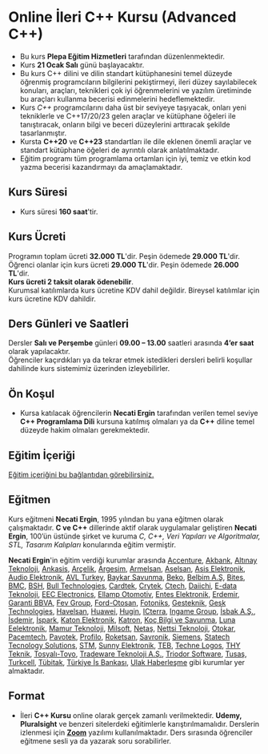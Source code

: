 # Online İleri C++ Kursu (Advanced C++)

+ Bu kurs __Plepa Eğitim Hizmetleri__ tarafından düzenlenmektedir.
+ Kurs __21 Ocak Salı__ günü başlayacaktır.
+ Bu kurs C++ dilini ve dilin standart kütüphanesini temel düzeyde öğrenmiş programcıların bilgilerini pekiştirmeyi, ileri düzey sayılabilecek konuları, araçları, teknikleri çok iyi öğrenmelerini ve yazılım üretiminde bu araçları kullanma becerisi edinmelerini hedeflemektedir.
+ Kurs _C++_ programcılarını daha üst bir seviyeye taşıyacak, onları yeni tekniklerle ve C++17/20/23 gelen araçlar ve kütüphane öğeleri ile tanıştıracak, onların bilgi ve beceri düzeylerini arttıracak şekilde tasarlanmıştır.
+ Kursta __C++20__ ve __C++23__ standartları ile dile eklenen önemli araçlar ve standart kütüphane öğeleri de ayrıntılı olarak anlatılmaktadır.
+ Eğitim programı tüm programlama ortamları için iyi, temiz ve etkin kod yazma becerisi kazandırmayı da amaçlamaktadır.

## Kurs Süresi
+ Kurs süresi __160 saat__'tir. 

## Kurs Ücreti
Programın toplam ücreti **32.000 TL**'dir. Peşin ödemede **29.000 TL**'dir.<br> 
Öğrenci olanlar için kurs ücreti **29.000 TL**'dir. Peşin ödemede **26.000 TL**'dir.<br> 
**Kurs ücreti 2 taksit olarak ödenebilir**.<br>
Kurumsal katılımlarda kurs ücretine KDV dahil değildir.
Bireysel katılımlar için kurs ücretine KDV dahildir.<br> 

## Ders Günleri ve Saatleri
Dersler __Salı ve Perşembe__ günleri __09.00 – 13.00__ saatleri arasında __4’er saat__ olarak yapılacaktır. <br>
Öğrenciler kaçırdıkları ya da tekrar etmek istedikleri dersleri belirli koşullar dahilinde kurs sistemimiz üzerinden izleyebilirler.

## Ön Koşul
+ Kursa katılacak öğrencilerin __Necati Ergin__ tarafından verilen temel seviye **C++ Programlama Dili** kursuna katılmış olmaları ya da **C++** diline temel düzeyde hakim olmaları gerekmektedir.

## Eğitim İçeriği
[Eğitim içeriğini bu bağlantıdan görebilirsiniz.](https://github.com/necatiergin/KURS_PROGRAMLARI/blob/main/ileri_cplusplus.md)

## Eğitmen
Kurs eğitmeni __Necati Ergin__, 1995 yılından bu yana eğitmen olarak çalışmaktadır. __C ve C++__ dillerinde aktif olarak uygulamalar geliştiren **Necati Ergin**, 100’ün üstünde şirket ve kuruma _C, C++, Veri Yapıları ve Algoritmalar, STL, Tasarım Kalıpları_ konularında eğitim vermiştir. 

__Necati Ergin__'in eğitim verdiği kurumlar arasında 
[Accenture](https://www.accenture.com/us-en),
[Akbank](https://www.akbank.com/tr-tr/sayfalar/default.aspx), 
[Altınay Teknoloji](http://www.altinay.com/savunma-teknolojileri/),
[Ankasis](http://www.ankasis.com/),
[Arçelik](https://www.arcelik.com.tr/), 
[Argesim](https://www.argesim.com.tr/),
[Armelsan](https://www.armelsan.com/),
[Aselsan](https://www.aselsan.com.tr/tr-tr/Sayfalar/default.aspx), 
[Asis Elektronik](https://asiselektronik.com.tr/),
[Audio Elektronik](https://www.audio.com.tr/), 
[AVL Turkey](https://www.avl.com/-/avl-turkey), 
[Baykar Savunma](https://www.baykarsavunma.com/),
[Beko](https://www.beko.com.tr/), 
[Belbim A.Ş](https://www.ibb.istanbul/CorporateUnit/Detail/156), 
[Bites](https://www.bites.com.tr/),
[BMC](https://www.bmc.com.tr/),
[BSH](https://www.bsh-group.com/tr/), 
[Bull Technologies](https://www.linkedin.com/company/bull-technologies/),
[Cardtek](https://www.paycore.com/), 
[Crytek](https://www.crytek.com/), 
[Ctech](https://ctech.com.tr/tr),
[Daiichi](https://www.daiichi.com/tr/ana-sayfa/),
[E-data Teknoloji](https://e-data.com.tr/),
[EEC Electronics](https://eecelectronics.com.tr/),
[Ellamp Otomotiv](https://www.ellamp.it/en/),
[Entes Elektronik](http://entes.com/tr/), 
[Erdemir](https://www.erdemir.com.tr/), 
[Garanti BBVA](https://www.garantibbva.com.tr/tr), 
[Fev Group](https://www.fev.com/en/turkiye.html),
[Ford-Otosan](https://www.fordotosan.com.tr/tr),
[Fotoniks](https://www.fotoniks.com.tr/),
[Gesteknik](http://gesteknik.com/),
[Gesk Technologies](https://gesk.com.tr/),
[Havelsan](https://www.havelsan.com.tr/), 
[Huawei](https://www.huawei.com/tr/), 
[Hugin](http://hugin.com.tr/tr/home), 
[ICterra](https://www.icterra.com/tr/),
[Ingame Group](https://www.ingamegroup.com/),
[İsbak A.Ş.](https://www.ibb.istanbul/CorporateUnit/Detail/164), 
[İsdemir](https://www.isdemir.com.tr/), 
[İspark](https://ispark.istanbul/), 
[Katon Elektronik](http://www.katonelektronik.com/),
[Katron](http://katron.com.tr/), 
[Koç Bilgi ve Savunma](https://www.kocsavunma.com.tr/), 
[Luna Eelektronik](https://lunatr.com/),
[Mamur Teknoloji](http://www.mamurtech.com/), 
[Milsoft](https://www.milsoft.com.tr/),
[Netaş](http://www.netas.com.tr/ana-sayfa/), 
[Nettsi Teknoloji](https://www.nettsi.com/),
[Otokar](https://www.otokar.com.tr/),
[Pacemtech](https://www.pacemtech.com/),
[Pavotek](https://pavotek.com.tr/), 
[Profilo](https://www.profilo.com/), 
[Roketsan](http://www.roketsan.com.tr/), 
[Savronik](http://www.savronik.com.tr/tr/anasayfa/),
[Siemens](https://www.siemens-home.bsh-group.com/tr/), 
[Statech Tecnology Solutions](http://www.statechsolutions.com/),
[STM](https://www.stm.com.tr/tr), 
[Sunny Elektronik](https://www.sunny.com.tr/), 
[TEB](https://www.teb.com.tr/), 
[Techne Logos](https://www.tekhnelogos.com/),
[THY Teknik](https://turkishtechnic.com/Home/TR), 
[Tosyalı-Toyo](https://www.tosyaliholding.com.tr/),
[Tradeware Teknoloji A.Ş.](https://www.tradewaretech.com/who-we-are/),
[Triodor Software](http://triodorarge.com/), 
[Tusaş](https://www.tusas.com/),
[Turkcell](https://www.turkcell.com.tr/), 
[Tübitak](https://www.tubitak.gov.tr/), 
[Türkiye İs Bankası](https://www.isbank.com.tr), 
[Ulak Haberleşme](https://www.ulakhaberlesme.com.tr/index.php/tr/) gibi kurumlar yer almaktadır.

## Format
+ İleri __C++ Kursu__ online olarak gerçek zamanlı verilmektedir. __Udemy, Pluralsight__ ve benzeri sitelerdeki eğitimlerle karıştırılmamalıdır. Derslerin izlenmesi için __[Zoom](https://zoom.us/)__ yazılımı kullanılmaktadır. Ders sırasında öğrenciler eğitmene sesli ya da yazarak soru sorabilirler.

<!---
## Kursa kayıt
+ [Kursa ön kayıt yaptırmak için bu bağlantıyı kullanabilirsiniz.](https://us02web.zoom.us/meeting/register/tZcrcOmspjstGNZHDwFJN2Nytk3i4XuzoveJ)
Kursa ön kayıt yaptıranlar ile _(kesin kayıt için)_ Whatsapp ya da Telefon üzerinden iletişime geçilecektir.
--->
